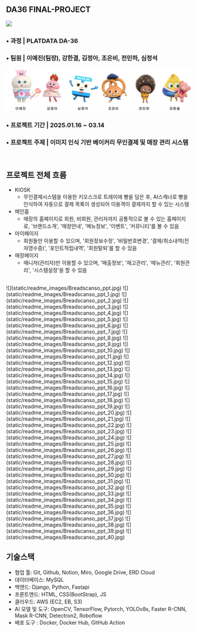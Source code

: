## DA36 FINAL-PROJECT
![](https://github.com/jjungah/DA36-final-web-BreadScanso-repo/blob/633cea36ffd4af806e60b79795221be5f3314f9b/static/images/bread_im_text.png)

### • 과정 | PLATDATA DA-36
### • 팀원 | 이예진(팀장), 강한결, 김정아, 조은비, 전민하, 심정석 
![](static/readme_images/member_img.jpg)
### • 프로젝트 기간 | 2025.01.16 ~ 03.14
### • 프로젝트 주제 | 이미지 인식 기반 베이커리 무인결제 및 매장 관리 시스템
<br>

## 프로젝트 전체 흐름
- KIOSK 
  - 무인결제시스템을 이용한 키오스크로 트레이에 빵을 담은 후, AI스캐너로 빵을 인식하여 자동으로 결제 목록이 생성되어 이용객이 결제까지 할 수 있는 시스템
- 메인홈
  - 매장의 홈페이지로 회원, 비회원, 관리자까지 공통적으로 볼 수 있는 홈페이지로, '브랜드소개', '매장안내', '메뉴정보', '이벤트', '커뮤니티'를 볼 수 있음
- 마이페이지
  - 회원들만 이용할 수 있으며, '회원정보수정', '비밀번호변경', '결제/취소내역(전자영수증)', '포인트적립내역', '회원탈퇴'를 할 수 있음
- 매장페이지 
  - 매니저(관리자)만 이용할 수 있으며, '매출정보', '재고관리', '메뉴관리', '회원관리', '시스템설정'을 할 수 있음
<br>
![](static/readme_images/Breadscanso_ppt.jpg)
![](static/readme_images/Breadscanso_ppt_1.jpg)
![](static/readme_images/Breadscanso_ppt_2.jpg)
![](static/readme_images/Breadscanso_ppt_3.jpg)
![](static/readme_images/Breadscanso_ppt_4.jpg)
![](static/readme_images/Breadscanso_ppt_5.jpg)
![](static/readme_images/Breadscanso_ppt_6.jpg)
![](static/readme_images/Breadscanso_ppt_7.jpg)
![](static/readme_images/Breadscanso_ppt_8.jpg)
![](static/readme_images/Breadscanso_ppt_9.jpg)
![](static/readme_images/Breadscanso_ppt_10.jpg)
![](static/readme_images/Breadscanso_ppt_11.jpg)
![](static/readme_images/Breadscanso_ppt_12.jpg)
![](static/readme_images/Breadscanso_ppt_13.jpg)
![](static/readme_images/Breadscanso_ppt_14.jpg)
![](static/readme_images/Breadscanso_ppt_15.jpg)
![](static/readme_images/Breadscanso_ppt_16.jpg)
![](static/readme_images/Breadscanso_ppt_17.jpg)
![](static/readme_images/Breadscanso_ppt_18.jpg)
![](static/readme_images/Breadscanso_ppt_19.jpg)
![](static/readme_images/Breadscanso_ppt_20.jpg)
![](static/readme_images/Breadscanso_ppt_21.jpg)
![](static/readme_images/Breadscanso_ppt_22.jpg)
![](static/readme_images/Breadscanso_ppt_23.jpg)
![](static/readme_images/Breadscanso_ppt_24.jpg)
![](static/readme_images/Breadscanso_ppt_25.jpg)
![](static/readme_images/Breadscanso_ppt_26.jpg)
![](static/readme_images/Breadscanso_ppt_27.jpg)
![](static/readme_images/Breadscanso_ppt_28.jpg)
![](static/readme_images/Breadscanso_ppt_29.jpg)
![](static/readme_images/Breadscanso_ppt_30.jpg)
![](static/readme_images/Breadscanso_ppt_31.jpg)
![](static/readme_images/Breadscanso_ppt_32.jpg)
![](static/readme_images/Breadscanso_ppt_33.jpg)
![](static/readme_images/Breadscanso_ppt_34.jpg)
![](static/readme_images/Breadscanso_ppt_35.jpg)
![](static/readme_images/Breadscanso_ppt_36.jpg)
![](static/readme_images/Breadscanso_ppt_37.jpg)
![](static/readme_images/Breadscanso_ppt_38.jpg)
![](static/readme_images/Breadscanso_ppt_39.jpg)
![](static/readme_images/Breadscanso_ppt_40.jpg)

[//]: # (![]&#40;https://github.com/jjungah/DA36-final-web-BreadScanso-repo/blob/81f1b538a13712f532a1b7ec50eeaf00bd13345a/static/readme_images/Breadscanso_ppt.jpg&#41;)

[//]: # (![]&#40;https://github.com/jjungah/DA36-final-web-BreadScanso-repo/blob/83c5bbb4b09e84e2452f47da18e8bf85d43eb610/static/readme_images/Breadscanso_ppt%20_1.jpg&#41;)

[//]: # (![]&#40;https://github.com/jjungah/DA36-final-web-BreadScanso-repo/blob/83c5bbb4b09e84e2452f47da18e8bf85d43eb610/static/readme_images/Breadscanso_ppt%20_2.jpg&#41;)

[//]: # (![]&#40;https://github.com/jjungah/DA36-final-web-BreadScanso-repo/blob/83c5bbb4b09e84e2452f47da18e8bf85d43eb610/static/readme_images/Breadscanso_ppt%20_3.jpg&#41;)

[//]: # (![]&#40;https://github.com/jjungah/DA36-final-web-BreadScanso-repo/blob/83c5bbb4b09e84e2452f47da18e8bf85d43eb610/static/readme_images/Breadscanso_ppt%20_4.jpg&#41;)

[//]: # (![]&#40;https://github.com/jjungah/DA36-final-web-BreadScanso-repo/blob/83c5bbb4b09e84e2452f47da18e8bf85d43eb610/static/readme_images/Breadscanso_ppt%20_5.jpg&#41;)

[//]: # (![]&#40;https://github.com/jjungah/DA36-final-web-BreadScanso-repo/blob/83c5bbb4b09e84e2452f47da18e8bf85d43eb610/static/readme_images/Breadscanso_ppt%20_6.jpg&#41;)

[//]: # (![]&#40;https://github.com/jjungah/DA36-final-web-BreadScanso-repo/blob/83c5bbb4b09e84e2452f47da18e8bf85d43eb610/static/readme_images/Breadscanso_ppt%20_7.jpg&#41;)

[//]: # (![]&#40;https://github.com/jjungah/DA36-final-web-BreadScanso-repo/blob/83c5bbb4b09e84e2452f47da18e8bf85d43eb610/static/readme_images/Breadscanso_ppt%20_8.jpg&#41;)

[//]: # (![]&#40;https://github.com/jjungah/DA36-final-web-BreadScanso-repo/blob/83c5bbb4b09e84e2452f47da18e8bf85d43eb610/static/readme_images/Breadscanso_ppt%20_9.jpg&#41;)

[//]: # (![]&#40;https://github.com/jjungah/DA36-final-web-BreadScanso-repo/blob/83c5bbb4b09e84e2452f47da18e8bf85d43eb610/static/readme_images/Breadscanso_ppt%20_10.jpg&#41;)

[//]: # (![]&#40;https://github.com/jjungah/DA36-final-web-BreadScanso-repo/blob/83c5bbb4b09e84e2452f47da18e8bf85d43eb610/static/readme_images/Breadscanso_ppt%20_11.jpg&#41;)

[//]: # (![]&#40;https://github.com/jjungah/DA36-final-web-BreadScanso-repo/blob/83c5bbb4b09e84e2452f47da18e8bf85d43eb610/static/readme_images/Breadscanso_ppt%20_12.jpg&#41;)

[//]: # (![]&#40;https://github.com/jjungah/DA36-final-web-BreadScanso-repo/blob/83c5bbb4b09e84e2452f47da18e8bf85d43eb610/static/readme_images/Breadscanso_ppt%20_13.jpg&#41;)

[//]: # (![]&#40;https://github.com/jjungah/DA36-final-web-BreadScanso-repo/blob/83c5bbb4b09e84e2452f47da18e8bf85d43eb610/static/readme_images/Breadscanso_ppt%20_14.jpg&#41;)

[//]: # (![]&#40;https://github.com/jjungah/DA36-final-web-BreadScanso-repo/blob/83c5bbb4b09e84e2452f47da18e8bf85d43eb610/static/readme_images/Breadscanso_ppt%20_15.jpg&#41;)

[//]: # (![]&#40;https://github.com/jjungah/DA36-final-web-BreadScanso-repo/blob/83c5bbb4b09e84e2452f47da18e8bf85d43eb610/static/readme_images/Breadscanso_ppt%20_16.jpg&#41;)

[//]: # (![]&#40;https://github.com/jjungah/DA36-final-web-BreadScanso-repo/blob/83c5bbb4b09e84e2452f47da18e8bf85d43eb610/static/readme_images/Breadscanso_ppt%20_17.jpg&#41;)

[//]: # (![]&#40;https://github.com/jjungah/DA36-final-web-BreadScanso-repo/blob/83c5bbb4b09e84e2452f47da18e8bf85d43eb610/static/readme_images/Breadscanso_ppt%20_18.jpg&#41;)

[//]: # (![]&#40;https://github.com/jjungah/DA36-final-web-BreadScanso-repo/blob/83c5bbb4b09e84e2452f47da18e8bf85d43eb610/static/readme_images/Breadscanso_ppt%20_19.jpg&#41;)

[//]: # (![]&#40;https://github.com/jjungah/DA36-final-web-BreadScanso-repo/blob/83c5bbb4b09e84e2452f47da18e8bf85d43eb610/static/readme_images/Breadscanso_ppt%20_20.jpg&#41;)

[//]: # (![]&#40;https://github.com/jjungah/DA36-final-web-BreadScanso-repo/blob/83c5bbb4b09e84e2452f47da18e8bf85d43eb610/static/readme_images/Breadscanso_ppt%20_21.jpg&#41;)

[//]: # (![]&#40;https://github.com/jjungah/DA36-final-web-BreadScanso-repo/blob/83c5bbb4b09e84e2452f47da18e8bf85d43eb610/static/readme_images/Breadscanso_ppt%20_22.jpg&#41;)

[//]: # (![]&#40;https://github.com/jjungah/DA36-final-web-BreadScanso-repo/blob/83c5bbb4b09e84e2452f47da18e8bf85d43eb610/static/readme_images/Breadscanso_ppt%20_23.jpg&#41;)

[//]: # (![]&#40;https://github.com/jjungah/DA36-final-web-BreadScanso-repo/blob/83c5bbb4b09e84e2452f47da18e8bf85d43eb610/static/readme_images/Breadscanso_ppt%20_24.jpg&#41;)

[//]: # (![]&#40;https://github.com/jjungah/DA36-final-web-BreadScanso-repo/blob/83c5bbb4b09e84e2452f47da18e8bf85d43eb610/static/readme_images/Breadscanso_ppt%20_25.jpg&#41;)

[//]: # (![]&#40;https://github.com/jjungah/DA36-final-web-BreadScanso-repo/blob/83c5bbb4b09e84e2452f47da18e8bf85d43eb610/static/readme_images/Breadscanso_ppt%20_26.jpg&#41;)

[//]: # (![]&#40;https://github.com/jjungah/DA36-final-web-BreadScanso-repo/blob/83c5bbb4b09e84e2452f47da18e8bf85d43eb610/static/readme_images/Breadscanso_ppt%20_27.jpg&#41;)

[//]: # (![]&#40;https://github.com/jjungah/DA36-final-web-BreadScanso-repo/blob/83c5bbb4b09e84e2452f47da18e8bf85d43eb610/static/readme_images/Breadscanso_ppt%20_28.jpg&#41;)

[//]: # (![]&#40;https://github.com/jjungah/DA36-final-web-BreadScanso-repo/blob/83c5bbb4b09e84e2452f47da18e8bf85d43eb610/static/readme_images/Breadscanso_ppt%20_29.jpg&#41;)

[//]: # (![]&#40;https://github.com/jjungah/DA36-final-web-BreadScanso-repo/blob/83c5bbb4b09e84e2452f47da18e8bf85d43eb610/static/readme_images/Breadscanso_ppt%20_30.jpg&#41;)

[//]: # (![]&#40;https://github.com/jjungah/DA36-final-web-BreadScanso-repo/blob/83c5bbb4b09e84e2452f47da18e8bf85d43eb610/static/readme_images/Breadscanso_ppt%20_31.jpg&#41;)

[//]: # (![]&#40;https://github.com/jjungah/DA36-final-web-BreadScanso-repo/blob/83c5bbb4b09e84e2452f47da18e8bf85d43eb610/static/readme_images/Breadscanso_ppt%20_32.jpg&#41;)

[//]: # (![]&#40;https://github.com/jjungah/DA36-final-web-BreadScanso-repo/blob/83c5bbb4b09e84e2452f47da18e8bf85d43eb610/static/readme_images/Breadscanso_ppt%20_33.jpg&#41;)

[//]: # (![]&#40;https://github.com/jjungah/DA36-final-web-BreadScanso-repo/blob/83c5bbb4b09e84e2452f47da18e8bf85d43eb610/static/readme_images/Breadscanso_ppt%20_34.jpg&#41;)

[//]: # (![]&#40;https://github.com/jjungah/DA36-final-web-BreadScanso-repo/blob/83c5bbb4b09e84e2452f47da18e8bf85d43eb610/static/readme_images/Breadscanso_ppt%20_35.jpg&#41;)

[//]: # (![]&#40;https://github.com/jjungah/DA36-final-web-BreadScanso-repo/blob/83c5bbb4b09e84e2452f47da18e8bf85d43eb610/static/readme_images/Breadscanso_ppt%20_36.jpg&#41;)

[//]: # (![]&#40;https://github.com/jjungah/DA36-final-web-BreadScanso-repo/blob/83c5bbb4b09e84e2452f47da18e8bf85d43eb610/static/readme_images/Breadscanso_ppt%20_37.jpg&#41;)

[//]: # (![]&#40;https://github.com/jjungah/DA36-final-web-BreadScanso-repo/blob/83c5bbb4b09e84e2452f47da18e8bf85d43eb610/static/readme_images/Breadscanso_ppt%20_38.jpg&#41;)

[//]: # (![]&#40;https://github.com/jjungah/DA36-final-web-BreadScanso-repo/blob/83c5bbb4b09e84e2452f47da18e8bf85d43eb610/static/readme_images/Breadscanso_ppt%20_39.jpg&#41;)

[//]: # (![]&#40;https://github.com/jjungah/DA36-final-web-BreadScanso-repo/blob/83c5bbb4b09e84e2452f47da18e8bf85d43eb610/static/readme_images/Breadscanso_ppt%20_40.jpg&#41;)

[//]: # ()

## 기술스택
- 협업 툴: Git, Github, Notion, Miro, Google Drive, ERD Cloud
- 데이터베이스: MySQL
- 백엔드: Django, Python, Fastapi
- 프론트엔드: HTML, CSS(BootStrap), JS
- 클라우드: AWS (EC2, EB, S3)
- AI 모델 및 도구: OpenCV, TensorFlow, Pytorch, YOLOv8s, Faster R-CNN, Mask R-CNN, Detectron2, Roboflow
- 배포 도구 : Docker, Docker Hub, GitHub Action
<br>








